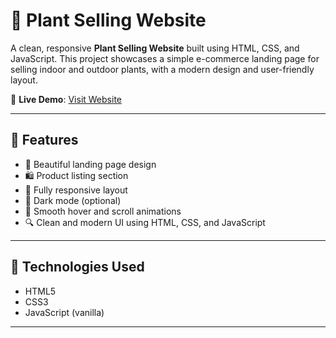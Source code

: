 # 🌿 Plant Selling Website

A clean, responsive **Plant Selling Website** built using HTML, CSS, and JavaScript. This project showcases a simple e-commerce landing page for selling indoor and outdoor plants, with a modern design and user-friendly layout.

🔗 **Live Demo**: [Visit Website](https://selvaganapathycoder.github.io/plant-selling-website/)

---

## 📌 Features

- 🌱 Beautiful landing page design
- 🛍️ Product listing section
- 📱 Fully responsive layout
- 🌙 Dark mode (optional)
- 🎨 Smooth hover and scroll animations
- 🔍 Clean and modern UI using HTML, CSS, and JavaScript

---

## 🚀 Technologies Used

- HTML5  
- CSS3  
- JavaScript (vanilla)

---

